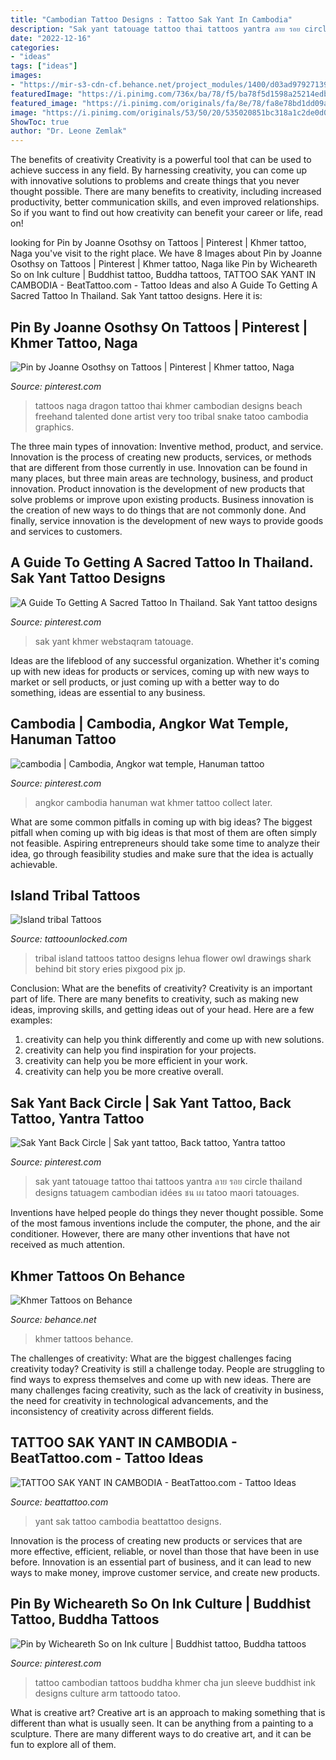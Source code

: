 ```yaml
---
title: "Cambodian Tattoo Designs : Tattoo Sak Yant In Cambodia"
description: "Sak yant tatouage tattoo thai tattoos yantra ลาย รอย circle thailand designs tatuagem cambodian idées ชน เผ tatoo maori tatouages"
date: "2022-12-16"
categories:
- "ideas"
tags: ["ideas"]
images:
- "https://mir-s3-cdn-cf.behance.net/project_modules/1400/d03ad97927139.560b4460eb7ed.jpg"
featuredImage: "https://i.pinimg.com/736x/ba/78/f5/ba78f5d1598a25214edb6039da871315.jpg"
featured_image: "https://i.pinimg.com/originals/fa/8e/78/fa8e78bd1dd09a6da5a21f1db657434a.png"
image: "https://i.pinimg.com/originals/53/50/20/535020851bc318a1c2de0d0d178b0be5.jpg"
ShowToc: true
author: "Dr. Leone Zemlak"
---
```



The benefits of creativity
Creativity is a powerful tool that can be used to achieve success in any field. By harnessing creativity, you can come up with innovative solutions to problems and create things that you never thought possible. There are many benefits to creativity, including increased productivity, better communication skills, and even improved relationships. So if you want to find out how creativity can benefit your career or life, read on!

	

		
looking for Pin by Joanne Osothsy on Tattoos | Pinterest | Khmer tattoo, Naga you've visit to the right place. We have 8 Images about Pin by Joanne Osothsy on Tattoos | Pinterest | Khmer tattoo, Naga like Pin by Wicheareth So on Ink culture | Buddhist tattoo, Buddha tattoos, TATTOO SAK YANT IN CAMBODIA - BeatTattoo.com - Tattoo Ideas and also A Guide To Getting A Sacred Tattoo In Thailand. Sak Yant tattoo designs. Here it is:
		
    
## Pin By Joanne Osothsy On Tattoos | Pinterest | Khmer Tattoo, Naga

<img loading=lazy src="https://i.pinimg.com/originals/8b/2f/57/8b2f57b8c2ebe64a997ef374b8007e64.jpg" onerror="this.onerror=null;this.src='https://tse1.mm.bing.net/th?id=OIP.est1KVlaNv8kBskOfBIUdgHaLH&amp;pid=15.1';" alt="Pin by Joanne Osothsy on Tattoos | Pinterest | Khmer tattoo, Naga">

_Source: pinterest.com_

>tattoos naga dragon tattoo thai khmer cambodian designs beach freehand talented done artist very too tribal snake tatoo cambodia graphics. 

	

The three main types of innovation: Inventive method, product, and service.
Innovation is the process of creating new products, services, or methods that are different from those currently in use. Innovation can be found in many places, but three main areas are technology, business, and product innovation. 
Product innovation is the development of new products that solve problems or improve upon existing products. Business innovation is the creation of new ways to do things that are not commonly done. And finally, service innovation is the development of new ways to provide goods and services to customers.

    
## A Guide To Getting A Sacred Tattoo In Thailand. Sak Yant Tattoo Designs

<img loading=lazy src="https://i.pinimg.com/originals/fa/8e/78/fa8e78bd1dd09a6da5a21f1db657434a.png" onerror="this.onerror=null;this.src='https://tse3.mm.bing.net/th?id=OIP.IekDSEaOb0o_9TGmDHE8xgHaMy&amp;pid=15.1';" alt="A Guide To Getting A Sacred Tattoo In Thailand. Sak Yant tattoo designs">

_Source: pinterest.com_

>sak yant khmer webstaqram tatouage. 

	

Ideas are the lifeblood of any successful organization. Whether it's coming up with new ideas for products or services, coming up with new ways to market or sell products, or just coming up with a better way to do something, ideas are essential to any business.

    
## Cambodia | Cambodia, Angkor Wat Temple, Hanuman Tattoo

<img loading=lazy src="https://i.pinimg.com/originals/dd/8c/74/dd8c74743dc70051a26142f0c4f31468.jpg" onerror="this.onerror=null;this.src='https://tse4.mm.bing.net/th?id=OIP.ENV4sO1UQai4y3VAdoSOMwAAAA&amp;pid=15.1';" alt="cambodia | Cambodia, Angkor wat temple, Hanuman tattoo">

_Source: pinterest.com_

>angkor cambodia hanuman wat khmer tattoo collect later. 

	

What are some common pitfalls in coming up with big ideas?
The biggest pitfall when coming up with big ideas is that most of them are often simply not feasible. Aspiring entrepreneurs should take some time to analyze their idea, go through feasibility studies and make sure that the idea is actually achievable.

    
## Island Tribal Tattoos

<img loading=lazy src="https://www.tattoounlocked.com/images/eb/eb8553a47398db80ee5b4b7227158c95.jpeg" onerror="this.onerror=null;this.src='https://tse1.mm.bing.net/th?id=OIP.7vZyFW5REu9F6exhRike-AHaJ4&amp;pid=15.1';" alt="Island tribal Tattoos">

_Source: tattoounlocked.com_

>tribal island tattoos tattoo designs lehua flower owl drawings shark behind bit story eries pixgood pix jp. 

	

Conclusion: What are the benefits of creativity?
Creativity is an important part of life. There are many benefits to creativity, such as making new ideas, improving skills, and getting ideas out of your head. Here are a few examples: 
1. creativity can help you think differently and come up with new solutions.
2. creativity can help you find inspiration for your projects.
3. creativity can help you be more efficient in your work.
4. creativity can help you be more creative overall.

    
## Sak Yant Back Circle | Sak Yant Tattoo, Back Tattoo, Yantra Tattoo

<img loading=lazy src="https://i.pinimg.com/736x/ba/78/f5/ba78f5d1598a25214edb6039da871315.jpg" onerror="this.onerror=null;this.src='https://tse4.mm.bing.net/th?id=OIP.8_UvcifgpIySEBEPpHopXgHaNL&amp;pid=15.1';" alt="Sak Yant Back Circle | Sak yant tattoo, Back tattoo, Yantra tattoo">

_Source: pinterest.com_

>sak yant tatouage tattoo thai tattoos yantra ลาย รอย circle thailand designs tatuagem cambodian idées ชน เผ tatoo maori tatouages. 

	

Inventions have helped people do things they never thought possible. Some of the most famous inventions include the computer, the phone, and the air conditioner. However, there are many other inventions that have not received as much attention.

    
## Khmer Tattoos On Behance

<img loading=lazy src="https://mir-s3-cdn-cf.behance.net/project_modules/1400/d03ad97927139.560b4460eb7ed.jpg" onerror="this.onerror=null;this.src='https://tse1.mm.bing.net/th?id=OIP.BwSJoKJYhx1uGiXOqtxZMAHaEA&amp;pid=15.1';" alt="Khmer Tattoos on Behance">

_Source: behance.net_

>khmer tattoos behance. 

	

The challenges of creativity: What are the biggest challenges facing creativity today?
Creativity is still a challenge today. People are struggling to find ways to express themselves and come up with new ideas. There are many challenges facing creativity, such as the lack of creativity in business, the need for creativity in technological advancements, and the inconsistency of creativity across different fields.

    
## TATTOO SAK YANT IN CAMBODIA - BeatTattoo.com - Tattoo Ideas

<img loading=lazy src="http://beattattoo.com/wp-content/uploads/2019/02/18-4.jpg" onerror="this.onerror=null;this.src='https://tse3.mm.bing.net/th?id=OIP.mi7FlcsJ1Opum3M2B_QlMQHaHa&amp;pid=15.1';" alt="TATTOO SAK YANT IN CAMBODIA - BeatTattoo.com - Tattoo Ideas">

_Source: beattattoo.com_

>yant sak tattoo cambodia beattattoo designs. 

	

Innovation is the process of creating new products or services that are more effective, efficient, reliable, or novel than those that have been in use before. Innovation is an essential part of business, and it can lead to new ways to make money, improve customer service, and create new products.

    
## Pin By Wicheareth So On Ink Culture | Buddhist Tattoo, Buddha Tattoos

<img loading=lazy src="https://i.pinimg.com/originals/53/50/20/535020851bc318a1c2de0d0d178b0be5.jpg" onerror="this.onerror=null;this.src='https://tse4.mm.bing.net/th?id=OIP.faEoSePG5Z2FNGRbONY0ZQHaLH&amp;pid=15.1';" alt="Pin by Wicheareth So on Ink culture | Buddhist tattoo, Buddha tattoos">

_Source: pinterest.com_

>tattoo cambodian tattoos buddha khmer cha jun sleeve buddhist ink designs culture arm tattoodo tatoo. 

	

What is creative art?
Creative art is an approach to making something that is different than what is usually seen. It can be anything from a painting to a sculpture. There are many different ways to do creative art, and it can be fun to explore all of them.

